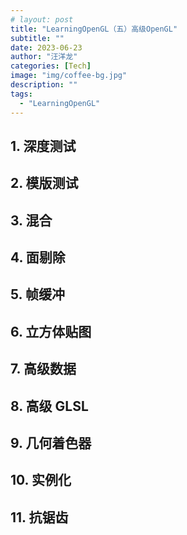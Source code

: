 ```yaml
---
# layout: post
title: "LearningOpenGL（五）高级OpenGL"
subtitle: ""
date: 2023-06-23
author: "汪洋龙"
categories: [Tech]
image: "img/coffee-bg.jpg"
description: ""
tags:
  - "LearningOpenGL"
---
```


## 1. 深度测试

## 2. 模版测试

## 3. 混合

## 4. 面剔除

## 5. 帧缓冲

## 6. 立方体贴图

## 7. 高级数据

## 8. 高级 GLSL

## 9. 几何着色器

## 10. 实例化

## 11. 抗锯齿
